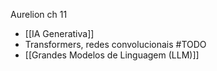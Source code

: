 Aurelion ch 11

* [[IA Generativa]]
* Transformers, redes convolucionais #TODO
* [[Grandes Modelos de Linguagem (LLM)]]